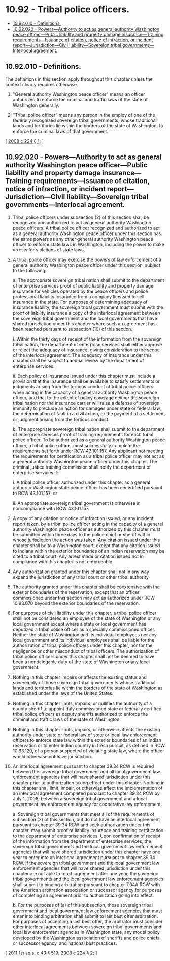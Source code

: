# 10.92 - Tribal police officers.
* [10.92.010 - Definitions.](#1092010---definitions)
* [10.92.020 - Powers—Authority to act as general authority Washington peace officer—Public liability and property damage insurance—Training requirements—Issuance of citation, notice of infraction, or incident report—Jurisdiction—Civil liability—Sovereign tribal governments—Interlocal agreement.](#1092020---powersauthority-to-act-as-general-authority-washington-peace-officerpublic-liability-and-property-damage-insurancetraining-requirementsissuance-of-citation-notice-of-infraction-or-incident-reportjurisdictioncivil-liabilitysovereign-tribal-governmentsinterlocal-agreement)
## 10.92.010 - Definitions.
The definitions in this section apply throughout this chapter unless the context clearly requires otherwise.

1. "General authority Washington peace officer" means an officer authorized to enforce the criminal and traffic laws of the state of Washington generally.

2. "Tribal police officer" means any person in the employ of one of the federally recognized sovereign tribal governments, whose traditional lands and territories lie within the borders of the state of Washington, to enforce the criminal laws of that government.

\[ [2008 c 224 § 1](https://lawfilesext.leg.wa.gov/biennium/2007-08/Pdf/Bills/Session%20Laws/House/2476.SL.pdf?cite=2008%20c%20224%20§%201); \]

## 10.92.020 - Powers—Authority to act as general authority Washington peace officer—Public liability and property damage insurance—Training requirements—Issuance of citation, notice of infraction, or incident report—Jurisdiction—Civil liability—Sovereign tribal governments—Interlocal agreement.
1. Tribal police officers under subsection (2) of this section shall be recognized and authorized to act as general authority Washington peace officers. A tribal police officer recognized and authorized to act as a general authority Washington peace officer under this section has the same powers as any other general authority Washington peace officer to enforce state laws in Washington, including the power to make arrests for violations of state laws.

2. A tribal police officer may exercise the powers of law enforcement of a general authority Washington peace officer under this section, subject to the following:

   a. The appropriate sovereign tribal nation shall submit to the department of enterprise services proof of public liability and property damage insurance for vehicles operated by the peace officers and police professional liability insurance from a company licensed to sell insurance in the state. For purposes of determining adequacy of insurance liability, the sovereign tribal government must submit with the proof of liability insurance a copy of the interlocal agreement between the sovereign tribal government and the local governments that have shared jurisdiction under this chapter where such an agreement has been reached pursuant to subsection (10) of this section.

      i. Within the thirty days of receipt of the information from the sovereign tribal nation, the department of enterprise services shall either approve or reject the adequacy of insurance, giving consideration to the scope of the interlocal agreement. The adequacy of insurance under this chapter shall be subject to annual review by the department of enterprise services.

      ii. Each policy of insurance issued under this chapter must include a provision that the insurance shall be available to satisfy settlements or judgments arising from the tortious conduct of tribal police officers when acting in the capacity of a general authority Washington peace officer, and that to the extent of policy coverage neither the sovereign tribal nation nor the insurance carrier will raise a defense of sovereign immunity to preclude an action for damages under state or federal law, the determination of fault in a civil action, or the payment of a settlement or judgment arising from the tortious conduct.

   b. The appropriate sovereign tribal nation shall submit to the department of enterprise services proof of training requirements for each tribal police officer. To be authorized as a general authority Washington peace officer, a tribal police officer must successfully complete the requirements set forth under RCW 43.101.157. Any applicant not meeting the requirements for certification as a tribal police officer may not act as a general authority Washington peace officer under this chapter. The criminal justice training commission shall notify the department of enterprise services if:

      i. A tribal police officer authorized under this chapter as a general authority Washington state peace officer has been decertified pursuant to RCW 43.101.157; or

      ii. An appropriate sovereign tribal government is otherwise in noncompliance with RCW 43.101.157.

3. A copy of any citation or notice of infraction issued, or any incident report taken, by a tribal police officer acting in the capacity of a general authority Washington peace officer as authorized by this chapter must be submitted within three days to the police chief or sheriff within whose jurisdiction the action was taken. Any citation issued under this chapter shall be to a Washington court, except that any citation issued to Indians within the exterior boundaries of an Indian reservation may be cited to a tribal court. Any arrest made or citation issued not in compliance with this chapter is not enforceable.

4. Any authorization granted under this chapter shall not in any way expand the jurisdiction of any tribal court or other tribal authority.

5. The authority granted under this chapter shall be coextensive with the exterior boundaries of the reservation, except that an officer commissioned under this section may act as authorized under RCW 10.93.070 beyond the exterior boundaries of the reservation.

6. For purposes of civil liability under this chapter, a tribal police officer shall not be considered an employee of the state of Washington or any local government except where a state or local government has deputized a tribal police officer as a specially commissioned officer. Neither the state of Washington and its individual employees nor any local government and its individual employees shall be liable for the authorization of tribal police officers under this chapter, nor for the negligence or other misconduct of tribal officers. The authorization of tribal police officers under this chapter shall not be deemed to have been a nondelegable duty of the state of Washington or any local government.

7. Nothing in this chapter impairs or affects the existing status and sovereignty of those sovereign tribal governments whose traditional lands and territories lie within the borders of the state of Washington as established under the laws of the United States.

8. Nothing in this chapter limits, impairs, or nullifies the authority of a county sheriff to appoint duly commissioned state or federally certified tribal police officers as deputy sheriffs authorized to enforce the criminal and traffic laws of the state of Washington.

9. Nothing in this chapter limits, impairs, or otherwise affects the existing authority under state or federal law of state or local law enforcement officers to enforce state law within the exterior boundaries of an Indian reservation or to enter Indian country in fresh pursuit, as defined in RCW 10.93.120, of a person suspected of violating state law, where the officer would otherwise not have jurisdiction.

10. An interlocal agreement pursuant to chapter 39.34 RCW is required between the sovereign tribal government and all local government law enforcement agencies that will have shared jurisdiction under this chapter prior to authorization taking effect under this chapter. Nothing in this chapter shall limit, impair, or otherwise affect the implementation of an interlocal agreement completed pursuant to chapter 39.34 RCW by July 1, 2008, between a sovereign tribal government and a local government law enforcement agency for cooperative law enforcement.

    a. Sovereign tribal governments that meet all of the requirements of subsection (2) of this section, but do not have an interlocal agreement pursuant to chapter 39.34 RCW and seek authorization under this chapter, may submit proof of liability insurance and training certification to the department of enterprise services. Upon confirmation of receipt of the information from the department of enterprise services, the sovereign tribal government and the local government law enforcement agencies that will have shared jurisdiction under this chapter have one year to enter into an interlocal agreement pursuant to chapter 39.34 RCW. If the sovereign tribal government and the local government law enforcement agencies that will have shared jurisdiction under this chapter are not able to reach agreement after one year, the sovereign tribal governments and the local government law enforcement agencies shall submit to binding arbitration pursuant to chapter 7.04A RCW with the American arbitration association or successor agency for purposes of completing an agreement prior to authorization going into effect.

    b. For the purposes of (a) of this subsection, those sovereign tribal government and local government law enforcement agencies that must enter into binding arbitration shall submit to last best offer arbitration. For purposes of accepting a last best offer, the arbitrator must consider other interlocal agreements between sovereign tribal governments and local law enforcement agencies in Washington state, any model policy developed by the Washington association of sheriffs and police chiefs or successor agency, and national best practices.

\[ [2011 1st sp.s. c 43 § 519](https://lawfilesext.leg.wa.gov/biennium/2011-12/Pdf/Bills/Session%20Laws/Senate/5931-S.SL.pdf?cite=2011%201st%20sp.s.%20c%2043%20§%20519); [2008 c 224 § 2](https://lawfilesext.leg.wa.gov/biennium/2007-08/Pdf/Bills/Session%20Laws/House/2476.SL.pdf?cite=2008%20c%20224%20§%202); \]

